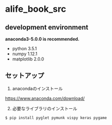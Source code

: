 # alife_book_src

## development environment

**anaconda3-5.0.0 is recommended.**

- python 3.5.1
- numpy 1.12.1
- matplotlib 2.0.0


## セットアップ

1. anacondaのインストール

https://www.anaconda.com/download/

2. 必要なライブラリのインストール

```terminal
$ pip install pyglet pymunk vispy keras pygame
```

